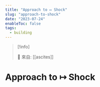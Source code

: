 ```yaml
---
title: "Approach to ↦ Shock"
slug: "approach-to-shock"
date: "2023-07-24"
enableToc: false
tags:
  - building
---
```


> [!info]
>
> 🌱 來自: [[ascites]]

# Approach to ↦ Shock


